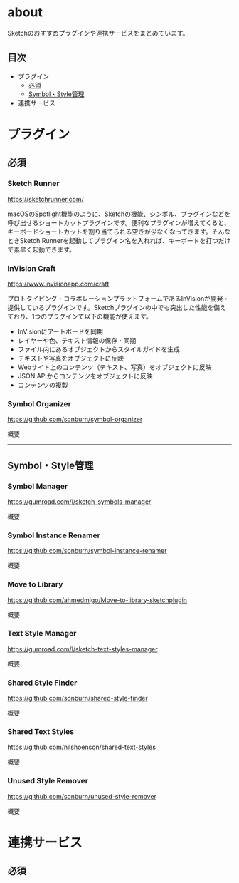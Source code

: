 # about
Sketchのおすすめプラグインや連携サービスをまとめています。

## 目次
- プラグイン
  - [必須](#plugins-必須)
  - [Symbol・Style管理](#plugins-symbol)
- 連携サービス

# プラグイン
## <a name="plugins-必須">必須</a>
### Sketch Runner
https://sketchrunner.com/

macOSのSpotlight機能のように、Sketchの機能、シンボル、プラグインなどを呼び出せるショートカットプラグインです。便利なプラグインが増えてくると、キーボードショートカットを割り当てられる空きが少なくなってきます。そんなときSketch Runnerを起動してプラグイン名を入れれば、キーボードを打つだけで素早く起動できます。

### InVision Craft
https://www.invisionapp.com/craft

プロトタイピング・コラボレーションプラットフォームであるInVisionが開発・提供しているプラグインです。Sketchプラグインの中でも突出した性能を備えており、1つのプラグインで以下の機能が使えます。

- InVisionにアートボードを同期
- レイヤーや色、テキスト情報の保存・同期
- ファイル内にあるオブジェクトからスタイルガイドを生成
- テキストや写真をオブジェクトに反映
- Webサイト上のコンテンツ（テキスト、写真）をオブジェクトに反映
- JSON APIからコンテンツをオブジェクトに反映
- コンテンツの複製

### Symbol Organizer
https://github.com/sonburn/symbol-organizer

概要

---

## <a name="plugins-symbol">Symbol・Style管理</a>
### Symbol Manager
https://gumroad.com/l/sketch-symbols-manager

概要

### Symbol Instance Renamer
https://github.com/sonburn/symbol-instance-renamer

概要

### Move to Library
https://github.com/ahmedmigo/Move-to-library-sketchplugin

概要

### Text Style Manager
https://gumroad.com/l/sketch-text-styles-manager

概要

### Shared Style Finder
https://github.com/sonburn/shared-style-finder

概要

### Shared Text Styles
https://github.com/nilshoenson/shared-text-styles

概要

### Unused Style Remover
https://github.com/sonburn/unused-style-remover

概要


# 連携サービス
## 必須
### 
